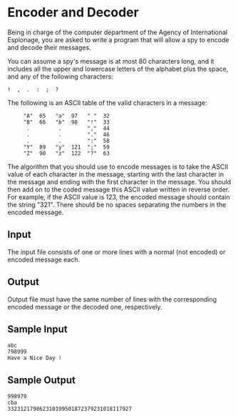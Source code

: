 Encoder and Decoder 
===================

Being in charge of the computer department of the Agency of International Espionage, you are asked to write a program that will allow a spy to encode and decode their messages.

You can assume a spy's message is at most 80 characters long, and it includes all the upper and lowercase letters of the alphabet plus the space, and any of the following characters:

```
!  ,  .  :  ;  ?
```

The following is an ASCII table of the valid characters in a message:

```
     "A"  65   "a"  97   " "  32
     "B"  66   "b"  98   "!"  33
      .         .        ","  44
      .         .        "."  46
      .         .        ":"  58
     "Y"  89   "y"  121  ";"  59
     "Z"  90   "z"  122  "?"  63
```

The algorithm that you should use to encode messages is to take the ASCII value of each character in the message, starting with the last character in the message and ending with the first character in the message. You should then add on to the coded message this ASCII value written in reverse order. For example, if the ASCII value is 123, the encoded message should contain the string "321". There should be no spaces separating the numbers in the encoded message.

Input
-----
The input file consists of one or more lines with a normal (not encoded) or encoded message each.

Output
------
Output file must have the same number of lines with the corresponding encoded message or the decoded one, respectively.

Sample Input
------------
```
abc
798999
Have a Nice Day !
```

Sample Output
-------------
```
998979
cba
332312179862310199501872379231018117927
```